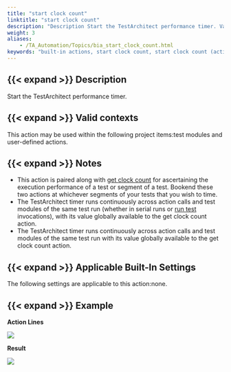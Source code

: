 ```yaml
--- 
title: "start clock count"
linktitle: "start clock count"
description: "Description Start the TestArchitect performance timer. Valid contexts This action may be used within the following project items: test modules and user-defined actions. Notes This action is paired ..."
weight: 3
aliases: 
    - /TA_Automation/Topics/bia_start_clock_count.html
keywords: "built-in actions, start clock count, start clock count (action), start clock count, start count up timer, start time counter"
---
```


## {{< expand >}} Description

Start the TestArchitect performance timer.

## {{< expand >}} Valid contexts

This action may be used within the following project items:test modules and user-defined actions.

## {{< expand >}} Notes

-   This action is paired along with [get clock count](/automation-guide/action-based-testing-language/built-in-actions/test-support-actions/timing/get-clock-count) for ascertaining the execution performance of a test or segment of a test. Bookend these two actions at whichever segments of your tests that you wish to time.
-   The TestArchitect timer runs continuously across action calls and test modules of the same test run \(whether in serial runs or [run test](/automation-guide/action-based-testing-language/built-in-actions/test-support-actions/control-flow/run-test) invocations\), with its value globally available to the get clock count action.
-   The TestArchitect timer runs continuously across action calls and test modules of the same test run with its value globally available to the get clock count action.

## {{< expand >}} Applicable Built-In Settings

The following settings are applicable to this action:none.

## {{< expand >}} Example

**Action Lines**

![](/images/TA_Automation/Images/bia_get_clock_count_pgm.png)

**Result**

![](/images/TA_Automation/Images/bia_get_clock_count_res.png)




